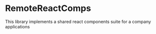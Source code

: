# RemoteReactComps

This library implements a shared react components suite for a company applications